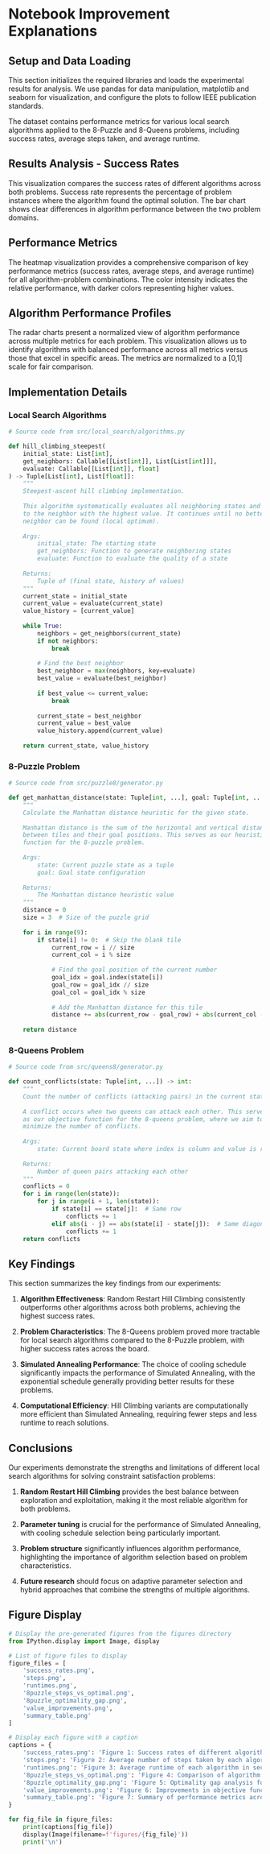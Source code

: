 # Notebook Improvement Explanations

## Setup and Data Loading

This section initializes the required libraries and loads the experimental results for analysis. We use pandas for data manipulation, matplotlib and seaborn for visualization, and configure the plots to follow IEEE publication standards.

The dataset contains performance metrics for various local search algorithms applied to the 8-Puzzle and 8-Queens problems, including success rates, average steps taken, and average runtime.

## Results Analysis - Success Rates

This visualization compares the success rates of different algorithms across both problems. Success rate represents the percentage of problem instances where the algorithm found the optimal solution. The bar chart shows clear differences in algorithm performance between the two problem domains.

## Performance Metrics

The heatmap visualization provides a comprehensive comparison of key performance metrics (success rates, average steps, and average runtime) for all algorithm-problem combinations. The color intensity indicates the relative performance, with darker colors representing higher values.

## Algorithm Performance Profiles

The radar charts present a normalized view of algorithm performance across multiple metrics for each problem. This visualization allows us to identify algorithms with balanced performance across all metrics versus those that excel in specific areas. The metrics are normalized to a [0,1] scale for fair comparison.

## Implementation Details

### Local Search Algorithms

```python
# Source code from src/local_search/algorithms.py

def hill_climbing_steepest(
    initial_state: List[int],
    get_neighbors: Callable[[List[int]], List[List[int]]],
    evaluate: Callable[[List[int]], float]
) -> Tuple[List[int], List[float]]:
    """
    Steepest-ascent hill climbing implementation.
    
    This algorithm systematically evaluates all neighboring states and moves
    to the neighbor with the highest value. It continues until no better
    neighbor can be found (local optimum).
    
    Args:
        initial_state: The starting state
        get_neighbors: Function to generate neighboring states
        evaluate: Function to evaluate the quality of a state
        
    Returns:
        Tuple of (final state, history of values)
    """
    current_state = initial_state
    current_value = evaluate(current_state)
    value_history = [current_value]
    
    while True:
        neighbors = get_neighbors(current_state)
        if not neighbors:
            break
            
        # Find the best neighbor
        best_neighbor = max(neighbors, key=evaluate)
        best_value = evaluate(best_neighbor)
        
        if best_value <= current_value:
            break
            
        current_state = best_neighbor
        current_value = best_value
        value_history.append(current_value)
    
    return current_state, value_history
```

### 8-Puzzle Problem

```python
# Source code from src/puzzle8/generator.py

def get_manhattan_distance(state: Tuple[int, ...], goal: Tuple[int, ...] = (0, 1, 2, 3, 4, 5, 6, 7, 8)) -> int:
    """
    Calculate the Manhattan distance heuristic for the given state.
    
    Manhattan distance is the sum of the horizontal and vertical distances
    between tiles and their goal positions. This serves as our heuristic
    function for the 8-puzzle problem.
    
    Args:
        state: Current puzzle state as a tuple
        goal: Goal state configuration
        
    Returns:
        The Manhattan distance heuristic value
    """
    distance = 0
    size = 3  # Size of the puzzle grid
    
    for i in range(9):
        if state[i] != 0:  # Skip the blank tile
            current_row = i // size
            current_col = i % size
            
            # Find the goal position of the current number
            goal_idx = goal.index(state[i])
            goal_row = goal_idx // size
            goal_col = goal_idx % size
            
            # Add the Manhattan distance for this tile
            distance += abs(current_row - goal_row) + abs(current_col - goal_col)
            
    return distance
```

### 8-Queens Problem

```python
# Source code from src/queens8/generator.py

def count_conflicts(state: Tuple[int, ...]) -> int:
    """
    Count the number of conflicts (attacking pairs) in the current state.
    
    A conflict occurs when two queens can attack each other. This serves
    as our objective function for the 8-queens problem, where we aim to
    minimize the number of conflicts.
    
    Args:
        state: Current board state where index is column and value is row
        
    Returns:
        Number of queen pairs attacking each other
    """
    conflicts = 0
    for i in range(len(state)):
        for j in range(i + 1, len(state)):
            if state[i] == state[j]:  # Same row
                conflicts += 1
            elif abs(i - j) == abs(state[i] - state[j]):  # Same diagonal
                conflicts += 1
    return conflicts
```

## Key Findings

This section summarizes the key findings from our experiments:

1. **Algorithm Effectiveness**: Random Restart Hill Climbing consistently outperforms other algorithms across both problems, achieving the highest success rates.

2. **Problem Characteristics**: The 8-Queens problem proved more tractable for local search algorithms compared to the 8-Puzzle problem, with higher success rates across the board.

3. **Simulated Annealing Performance**: The choice of cooling schedule significantly impacts the performance of Simulated Annealing, with the exponential schedule generally providing better results for these problems.

4. **Computational Efficiency**: Hill Climbing variants are computationally more efficient than Simulated Annealing, requiring fewer steps and less runtime to reach solutions.

## Conclusions

Our experiments demonstrate the strengths and limitations of different local search algorithms for solving constraint satisfaction problems:

1. **Random Restart Hill Climbing** provides the best balance between exploration and exploitation, making it the most reliable algorithm for both problems.

2. **Parameter tuning** is crucial for the performance of Simulated Annealing, with cooling schedule selection being particularly important.

3. **Problem structure** significantly influences algorithm performance, highlighting the importance of algorithm selection based on problem characteristics.

4. **Future research** should focus on adaptive parameter selection and hybrid approaches that combine the strengths of multiple algorithms.

## Figure Display

```python
# Display the pre-generated figures from the figures directory
from IPython.display import Image, display

# List of figure files to display
figure_files = [
    'success_rates.png',
    'steps.png',
    'runtimes.png',
    '8puzzle_steps_vs_optimal.png',
    '8puzzle_optimality_gap.png',
    'value_improvements.png',
    'summary_table.png'
]

# Display each figure with a caption
captions = {
    'success_rates.png': 'Figure 1: Success rates of different algorithms across both problems',
    'steps.png': 'Figure 2: Average number of steps taken by each algorithm',
    'runtimes.png': 'Figure 3: Average runtime of each algorithm in seconds',
    '8puzzle_steps_vs_optimal.png': 'Figure 4: Comparison of algorithm steps vs. optimal solution steps for 8-Puzzle',
    '8puzzle_optimality_gap.png': 'Figure 5: Optimality gap analysis for 8-Puzzle solutions',
    'value_improvements.png': 'Figure 6: Improvements in objective function value across algorithms',
    'summary_table.png': 'Figure 7: Summary of performance metrics across all algorithms and problems'
}

for fig_file in figure_files:
    print(captions[fig_file])
    display(Image(filename=f'figures/{fig_file}'))
    print('\n') 